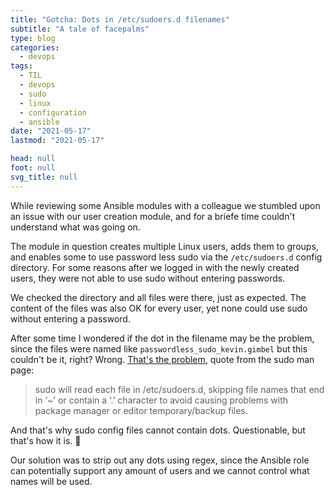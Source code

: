 ```yaml
---
title: "Gotcha: Dots in /etc/sudoers.d filenames"
subtitle: "A tale of facepalms"
type: blog
categories:
  - devops
tags:
  - TIL
  - devops
  - sudo
  - linux
  - configuration
  - ansible
date: "2021-05-17"
lastmod: "2021-05-17"

head: null
foot: null
svg_title: null
---
```


While reviewing some Ansible modules with a colleague we stumbled upon an issue with our user creation module, and for a briefe time couldn't understand what was going on.

The module in question creates multiple Linux users, adds them to groups, and enables some to use password less sudo via the `/etc/sudoers.d` config directory. For some reasons after we logged in with the newly created users, they were not able to use sudo without entering passwords.

We checked the directory and all files were there, just as expected. The content of the files was also OK for every user, yet none could use sudo without entering a password.

After some time I wondered if the dot in the filename may be the problem, since the files were named like `passwordless_sudo_kevin.gimbel` but this couldn't be it, right? Wrong. [That's the problem](https://www.sudo.ws/man/1.8.15/sudoers.man.html#Including_other_files_from_within_sudoers "Note about dots in the sudo documentation"), quote from the sudo man page:

> sudo will read each file in /etc/sudoers.d, skipping file names that end in ‘~’ or contain a ‘.’ character to avoid causing problems with package manager or editor temporary/backup files.

And that's why sudo config files cannot contain dots. Questionable, but that's how it is. 🤷

Our solution was to strip out any dots using regex, since the Ansible role can potentially support any amount of users and we cannot control what names will be used.
